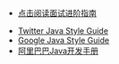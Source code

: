 * [点击阅读面试进阶指南 ](https://github.com/CyC2018/Backend-Interview-Guide)
<!-- GFM-TOC -->
<!-- GFM-TOC -->


- [Twitter Java Style Guide](https://github.com/twitter/commons/blob/master/src/java/com/twitter/common/styleguide.md)
- [Google Java Style Guide](http://google.github.io/styleguide/javaguide.html)
- [阿里巴巴Java开发手册](https://github.com/alibaba/p3c/blob/master/%E9%98%BF%E9%87%8C%E5%B7%B4%E5%B7%B4Java%E5%BC%80%E5%8F%91%E6%89%8B%E5%86%8C%EF%BC%88%E8%AF%A6%E5%B0%BD%E7%89%88%EF%BC%89.pdf)
